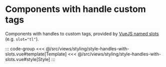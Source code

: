 <styleHandlesWithSlots/>

# Components with handle custom tags

Components with handles to custom tags, provided by [VueJS named slots](https://vuejs.org/v2/guide/components-slots.html#Named-Slots) (e.g. `slot="tl"`).

::: code-group
<<< @/src/views/styling/style-handles-with-slots.vue#template[Template]
<<< @/src/views/styling/style-handles-with-slots.vue#style[Style]
:::
